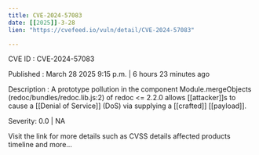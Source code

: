 ```yaml
---
title: CVE-2024-57083
date: [[2025]]-3-28
lien: "https://cvefeed.io/vuln/detail/CVE-2024-57083"

---
```


CVE ID : CVE-2024-57083

Published :  March 28
2025
9:15 p.m. | 6 hours
23 minutes ago

Description : A prototype pollution in the component Module.mergeObjects (redoc/bundles/redoc.lib.js:2) of redoc <= 2.2.0 allows [[attacker]]s to cause a [[Denial of Service]] (DoS) via supplying a [[crafted]] [[payload]].

Severity: 0.0 | NA

Visit the link for more details
such as CVSS details
affected products
timeline
and more...
